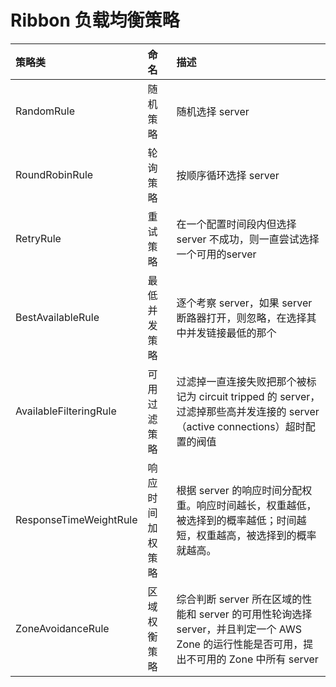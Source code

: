 # Ribbon 负载均衡策略

| 策略类 | 命名 | 描述 |
| :--- | :--- | :--- |
| RandomRule	 | 随机策略 | 随机选择 server |
| RoundRobinRule | 轮询策略 | 按顺序循环选择 server |
| RetryRule |  重试策略 | 在一个配置时间段内但选择 server 不成功，则一直尝试选择一个可用的server |
| BestAvailableRule | 最低并发策略 | 逐个考察 server，如果 server 断路器打开，则忽略，在选择其中并发链接最低的那个 |
| AvailableFilteringRule	 | 可用过滤策略 | 过滤掉一直连接失败把那个被标记为 circuit tripped 的 server，过滤掉那些高并发连接的 server（active connections）超时配置的阀值 |
| ResponseTimeWeightRule | 响应时间加权策略 | 根据 server 的响应时间分配权重。响应时间越长，权重越低，被选择到的概率越低；时间越短，权重越高，被选择到的概率就越高。 |
| ZoneAvoidanceRule | 区域权衡策略 | 综合判断 server 所在区域的性能和 server 的可用性轮询选择 server，并且判定一个 AWS Zone 的运行性能是否可用，提出不可用的 Zone 中所有 server |

